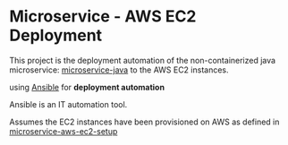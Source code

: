 # Microservice - AWS EC2 Deployment

This project is the deployment automation of the non-containerized java microservice: [microservice-java](https://github.com/colinbut/microservice-java.git) to the AWS EC2 instances.

using [Ansible](https://www.ansible.com/) for __deployment automation__

Ansible is an IT automation tool.

Assumes the EC2 instances have been provisioned on AWS as defined in [microservice-aws-ec2-setup](https://github.com/colinbut/microservice-aws-ec2-setup.git)

